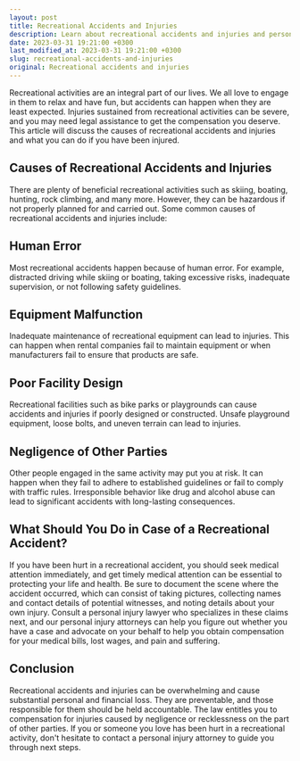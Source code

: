 ```yaml
---
layout: post
title: Recreational Accidents and Injuries
description: Learn about recreational accidents and injuries and personal injury law. Find out about legal options and what to do in case of an injury.
date: 2023-03-31 19:21:00 +0300
last_modified_at: 2023-03-31 19:21:00 +0300
slug: recreational-accidents-and-injuries
original: Recreational accidents and injuries
---
```

Recreational activities are an integral part of our lives. We all love to engage in them to relax and have fun, but accidents can happen when they are least expected. Injuries sustained from recreational activities can be severe, and you may need legal assistance to get the compensation you deserve. This article will discuss the causes of recreational accidents and injuries and what you can do if you have been injured.

## Causes of Recreational Accidents and Injuries

There are plenty of beneficial recreational activities such as skiing, boating, hunting, rock climbing, and many more. However, they can be hazardous if not properly planned for and carried out. Some common causes of recreational accidents and injuries include:

## Human Error

Most recreational accidents happen because of human error. For example, distracted driving while skiing or boating, taking excessive risks, inadequate supervision, or not following safety guidelines.

## Equipment Malfunction

Inadequate maintenance of recreational equipment can lead to injuries. This can happen when rental companies fail to maintain equipment or when manufacturers fail to ensure that products are safe.

## Poor Facility Design

Recreational facilities such as bike parks or playgrounds can cause accidents and injuries if poorly designed or constructed. Unsafe playground equipment, loose bolts, and uneven terrain can lead to injuries.

## Negligence of Other Parties

Other people engaged in the same activity may put you at risk. It can happen when they fail to adhere to established guidelines or fail to comply with traffic rules. Irresponsible behavior like drug and alcohol abuse can lead to significant accidents with long-lasting consequences.

## What Should You Do in Case of a Recreational Accident?

If you have been hurt in a recreational accident, you should seek medical attention immediately, and get timely medical attention can be essential to protecting your life and health. Be sure to document the scene where the accident occurred, which can consist of taking pictures, collecting names and contact details of potential witnesses, and noting details about your own injury. Consult a personal injury lawyer who specializes in these claims next, and our personal injury attorneys can help you figure out whether you have a case and advocate on your behalf to help you obtain compensation for your medical bills, lost wages, and pain and suffering.

## Conclusion

Recreational accidents and injuries can be overwhelming and cause substantial personal and financial loss. They are preventable, and those responsible for them should be held accountable. The law entitles you to compensation for injuries caused by negligence or recklessness on the part of other parties. If you or someone you love has been hurt in a recreational activity, don't hesitate to contact a personal injury attorney to guide you through next steps.